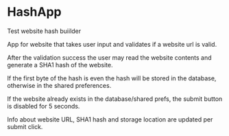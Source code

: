 # HashApp
Test website hash buiilder

App for website that takes user input and validates if a website url is valid.

After the validation success the user may read the website contents and generate a SHA1 hash of the website.

If the first byte of the hash is even the hash will be stored in the database, otherwise in the shared preferences.

If the website already exists in the database/shared prefs, the submit button is disabled for 5 seconds.

Info about website URL, SHA1 hash and storage location are updated per submit click.
